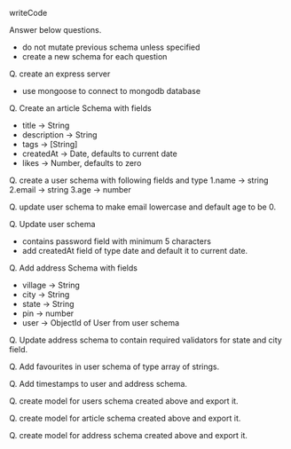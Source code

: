 writeCode

Answer below questions.

- do not mutate previous schema unless specified
- create a new schema for each question

Q. create an express server

- use mongoose to connect to mongodb database

Q. Create an article Schema with fields

- title -> String
- description -> String
- tags -> [String]
- createdAt -> Date, defaults to current date
- likes -> Number, defaults to zero

Q. create a user schema with following fields and type
1.name -> string
2.email -> string
3.age -> number

Q. update user schema to make email lowercase and default age to be 0.

Q. Update user schema

- contains password field with minimum 5 characters
- add createdAt field of type date and default it to current date.

Q. Add address Schema with fields

- village -> String
- city -> String
- state -> String
- pin -> number
- user -> ObjectId of User from user schema

Q. Update address schema to contain required validators for state and city field.

Q. Add favourites in user schema of type array of strings.

Q. Add timestamps to user and address schema.

Q. create model for users schema created above and export it.

Q. create model for article schema created above and export it.

Q. create model for address schema created above and export it.
